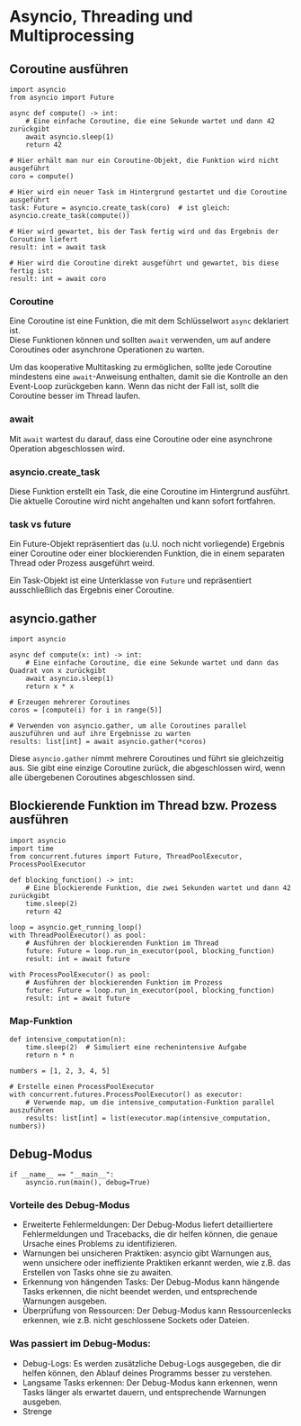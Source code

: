 # Asyncio, Threading und Multiprocessing

## Coroutine ausführen
```
import asyncio
from asyncio import Future

async def compute() -> int:
    # Eine einfache Coroutine, die eine Sekunde wartet und dann 42 zurückgibt
    await asyncio.sleep(1)
    return 42

# Hier erhält man nur ein Coroutine-Objekt, die Funktion wird nicht ausgeführt 
coro = compute()

# Hier wird ein neuer Task im Hintergrund gestartet und die Coroutine ausgeführt 
task: Future = asyncio.create_task(coro)  # ist gleich: asyncio.create_task(compute())   

# Hier wird gewartet, bis der Task fertig wird und das Ergebnis der Coroutine liefert
result: int = await task

# Hier wird die Coroutine direkt ausgeführt und gewartet, bis diese fertig ist: 
result: int = await coro
``` 

### Coroutine
Eine Coroutine ist eine Funktion, die mit dem Schlüsselwort `async` deklariert ist.  
Diese Funktionen können und sollten `await` verwenden, um auf andere Coroutines oder asynchrone Operationen zu warten. 

Um das kooperative Multitasking zu ermöglichen, sollte jede Coroutine mindestens eine `await`-Anweisung enthalten, damit sie die Kontrolle an den Event-Loop zurückgeben kann.
Wenn das nicht der Fall ist, sollt die Coroutine besser im Thread laufen.

### await
Mit `await` wartest du darauf, dass eine Coroutine oder eine asynchrone Operation abgeschlossen wird. 

### asyncio.create_task
Diese Funktion erstellt ein Task, die eine Coroutine im Hintergrund ausführt. 
Die aktuelle Coroutine wird nicht angehalten und kann sofort fortfahren.

### task vs future
Ein Future-Objekt repräsentiert das (u.U. noch nicht vorliegende) Ergebnis einer Coroutine oder einer blockierenden 
Funktion, die in einem separaten Thread oder Prozess ausgeführt weird. 

Ein Task-Objekt ist eine Unterklasse von `Future` und repräsentiert ausschließlich das Ergebnis einer Coroutine. 


## asyncio.gather

```
import asyncio

async def compute(x: int) -> int:
    # Eine einfache Coroutine, die eine Sekunde wartet und dann das Quadrat von x zurückgibt
    await asyncio.sleep(1)
    return x * x

# Erzeugen mehrerer Coroutines
coros = [compute(i) for i in range(5)]

# Verwenden von asyncio.gather, um alle Coroutines parallel auszuführen und auf ihre Ergebnisse zu warten
results: list[int] = await asyncio.gather(*coros)
```

Diese `asyncio.gather` nimmt mehrere Coroutines und führt sie gleichzeitig aus. Sie gibt eine einzige Coroutine zurück, die 
abgeschlossen wird, wenn alle übergebenen Coroutines abgeschlossen sind.


## Blockierende Funktion im Thread bzw. Prozess ausführen

```
import asyncio
import time
from concurrent.futures import Future, ThreadPoolExecutor, ProcessPoolExecutor

def blocking_function() -> int:
    # Eine blockierende Funktion, die zwei Sekunden wartet und dann 42 zurückgibt
    time.sleep(2)
    return 42

loop = asyncio.get_running_loop()
with ThreadPoolExecutor() as pool:
    # Ausführen der blockierenden Funktion im Thread
    future: Future = loop.run_in_executor(pool, blocking_function)
    result: int = await future
    
with ProcessPoolExecutor() as pool:
    # Ausführen der blockierenden Funktion im Prozess
    future: Future = loop.run_in_executor(pool, blocking_function)
    result: int = await future
```

### Map-Funktion
```
def intensive_computation(n):
    time.sleep(2)  # Simuliert eine rechenintensive Aufgabe
    return n * n

numbers = [1, 2, 3, 4, 5]

# Erstelle einen ProcessPoolExecutor
with concurrent.futures.ProcessPoolExecutor() as executor:
    # Verwende map, um die intensive_computation-Funktion parallel auszuführen
    results: list[int] = list(executor.map(intensive_computation, numbers))
```


## Debug-Modus

```
if __name__ == "__main__":
    asyncio.run(main(), debug=True)
```

### Vorteile des Debug-Modus
- Erweiterte Fehlermeldungen: Der Debug-Modus liefert detailliertere Fehlermeldungen und Tracebacks, die dir helfen können, die genaue Ursache eines Problems zu identifizieren.
- Warnungen bei unsicheren Praktiken: asyncio gibt Warnungen aus, wenn unsichere oder ineffiziente Praktiken erkannt werden, wie z.B. das Erstellen von Tasks ohne sie zu awaiten.
- Erkennung von hängenden Tasks: Der Debug-Modus kann hängende Tasks erkennen, die nicht beendet werden, und entsprechende Warnungen ausgeben.
- Überprüfung von Ressourcen: Der Debug-Modus kann Ressourcenlecks erkennen, wie z.B. nicht geschlossene Sockets oder Dateien.

### Was passiert im Debug-Modus:
- Debug-Logs: Es werden zusätzliche Debug-Logs ausgegeben, die dir helfen können, den Ablauf deines Programms besser zu verstehen.
- Langsame Tasks erkennen: Der Debug-Modus kann erkennen, wenn Tasks länger als erwartet dauern, und entsprechende Warnungen ausgeben.
- Strenge